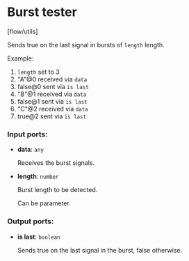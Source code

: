 # Burst tester

[flow/utils]

Sends true on the last signal in bursts of `length` length.

Example:
1. `length` set to 3
2. "A"@0 received via `data`
3. false@0 sent via `is last`
4. "B"@1 received via `data`
5. false@1 sent via `is last`
6. "C"@2 received via `data`
7. true@2 sent via `is last` 

### Input ports:

* __data__: `any`

    Receives the burst signals.


* __length__: `number`

    Burst length to be detected.
    
    Can be parameter.

### Output ports:

* __is last__: `boolean`

    Sends true on the last signal in the burst, false otherwise.

